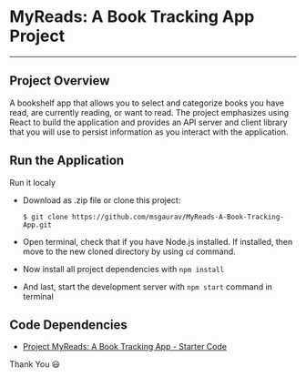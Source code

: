 # MyReads: A Book Tracking App Project
---

## Project Overview
A bookshelf app that allows you to select and categorize books you have read, are currently reading, or want to read. The project emphasizes using React to build the application and provides an API server and client library that you will use to persist information as you interact with the application.

## Run the Application
Run it localy
* Download as .zip file or clone this project:
    ```
    $ git clone https://github.com/msgaurav/MyReads-A-Book-Tracking-App.git
    ```

* Open terminal, check that if you have Node.js installed. If installed, then move to the new cloned directory by using `cd` command.

* Now install all project dependencies with `npm install`

* And last, start the development server with `npm start` command in terminal

## Code Dependencies
* [Project MyReads: A Book Tracking App - Starter Code](https://github.com/udacity/reactnd-project-myreads-starter)

 Thank You :smiley:
